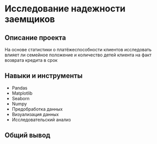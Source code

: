 # Исследование надежности заемщиков


## Описание проекта
На основе статистики о платёжеспособности клиентов исследовать влияет ли семейное положение и количество детей клиента на факт возврата кредита в срок

## Навыки и инструменты
- Pandas
- Matplotlib
- Seaborn
- Numpy
- Предобработка данных
- Визуализация данных
- Исследовательский анализ

## Общий вывод
 
